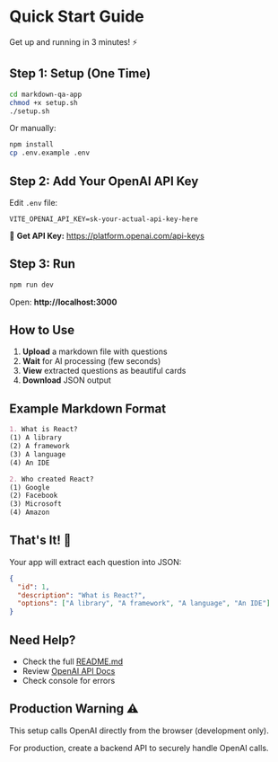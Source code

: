 # Quick Start Guide

Get up and running in 3 minutes! ⚡

## Step 1: Setup (One Time)

```bash
cd markdown-qa-app
chmod +x setup.sh
./setup.sh
```

Or manually:
```bash
npm install
cp .env.example .env
```

## Step 2: Add Your OpenAI API Key

Edit `.env` file:
```env
VITE_OPENAI_API_KEY=sk-your-actual-api-key-here
```

🔑 **Get API Key:** https://platform.openai.com/api-keys

## Step 3: Run

```bash
npm run dev
```

Open: **http://localhost:3000**

## How to Use

1. **Upload** a markdown file with questions
2. **Wait** for AI processing (few seconds)
3. **View** extracted questions as beautiful cards
4. **Download** JSON output

## Example Markdown Format

```markdown
1. What is React?
(1) A library
(2) A framework
(3) A language
(4) An IDE

2. Who created React?
(1) Google
(2) Facebook
(3) Microsoft
(4) Amazon
```

## That's It! 🎉

Your app will extract each question into JSON:

```json
{
  "id": 1,
  "description": "What is React?",
  "options": ["A library", "A framework", "A language", "An IDE"]
}
```

## Need Help?

- Check the full [README.md](./README.md)
- Review [OpenAI API Docs](https://platform.openai.com/docs)
- Check console for errors

## Production Warning ⚠️

This setup calls OpenAI directly from the browser (development only). 

For production, create a backend API to securely handle OpenAI calls.

